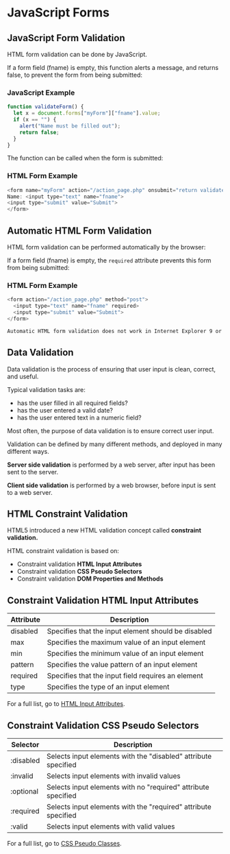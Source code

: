 # JavaScript Forms

## JavaScript Form Validation
HTML form validation can be done by JavaScript.

If a form field (fname) is empty, this function alerts a message, and returns false, to prevent the form from being submitted:

### JavaScript Example
```js
function validateForm() {
  let x = document.forms["myForm"]["fname"].value;
  if (x == "") {
    alert("Name must be filled out");
    return false;
  }
}
```

The function can be called when the form is submitted:

### HTML Form Example
```js
<form name="myForm" action="/action_page.php" onsubmit="return validateForm()" method="post">
Name: <input type="text" name="fname">
<input type="submit" value="Submit">
</form>
```


## Automatic HTML Form Validation
HTML form validation can be performed automatically by the browser:

If a form field (fname) is empty, the `required` attribute prevents this form from being submitted:

### HTML Form Example
```js
<form action="/action_page.php" method="post">
  <input type="text" name="fname" required>
  <input type="submit" value="Submit">
</form>
```

```html
Automatic HTML form validation does not work in Internet Explorer 9 or earlier.
```


## Data Validation
Data validation is the process of ensuring that user input is clean, correct, and useful.

Typical validation tasks are:

* has the user filled in all required fields?
* has the user entered a valid date?
* has the user entered text in a numeric field?


Most often, the purpose of data validation is to ensure correct user input.

Validation can be defined by many different methods, and deployed in many different ways.

**Server side validation** is performed by a web server, after input has been sent to the server.

**Client side validation** is performed by a web browser, before input is sent to a web server.


## HTML Constraint Validation
HTML5 introduced a new HTML validation concept called **constraint validation.**

HTML constraint validation is based on:

* Constraint validation **HTML Input Attributes**
* Constraint validation **CSS Pseudo Selectors**
* Constraint validation **DOM Properties and Methods**


## Constraint Validation HTML Input Attributes
| **Attribute**	| **Description** |
|---|---|
| disabled	| Specifies that the input element should be disabled |
| max	| Specifies the maximum value of an input element |
| min	| Specifies the minimum value of an input element |
| pattern	| Specifies the value pattern of an input element |
| required	| Specifies that the input field requires an element |
| type |	Specifies the type of an input element |


For a full list, go to [HTML Input Attributes](https://www.w3schools.com/html/html_form_attributes.asp).


## Constraint Validation CSS Pseudo Selectors
| **Selector**	| **Description** |
|----|----|
| :disabled	| Selects input elements with the "disabled" attribute specified |
| :invalid	| Selects input elements with invalid values |
| :optional	| Selects input elements with no "required" attribute specified |
| :required	| Selects input elements with the "required" attribute specified |
| :valid	| Selects input elements with valid values |

For a full list, go to [CSS Pseudo Classes](https://www.w3schools.com/css/css_pseudo_classes.asp).